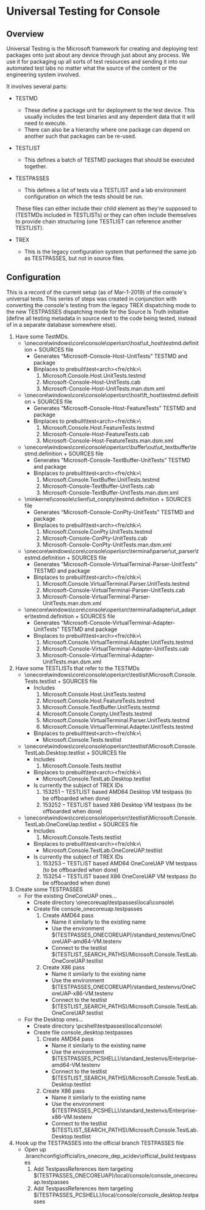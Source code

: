 # Universal Testing for Console

## Overview

Universal Testing is the Microsoft framework for creating and deploying test packages onto just about any device through just about any process. We use it for packaging up all sorts of test resources and sending it into our automated test labs no matter what the source of the content or the engineering system involved.

It involves several parts:
- TESTMD
  - These define a package unit for deployment to the test device. This usually includes the test binaries and any dependent data that it will need to execute.
  - There can also be a hierarchy where one package can depend on another such that packages can be re-used.

- TESTLIST
  - This defines a batch of TESTMD packages that should be executed together.

- TESTPASSES
  - This defines a list of tests via a TESTLIST and a lab environment configuration on which the tests should be run.

  These files can either include their child element as they're supposed to (TESTMDs included in TESTLISTs) or they can often include themselves to provide chain structuring (one TESTLIST can reference another TESTLIST).

- TREX
    - This is the legacy configuration system that performed the same job as TESTPASSES, but not in source files.

## Configuration

  This is a record of the current setup (as of Mar-1-2019) of the console's universal tests. This series of steps was created in conjunction with converting the console's testing from the legacy TREX dispatching mode to the new TESTPASSES dispatching mode for the Source Is Truth initiative (define all testing metadata in source next to the code being tested, instead of in a separate database somewhere else).

1.	Have some TestMDs.
    -	\onecore\windows\core\console\open\src\host\ut_host\testmd.definition + SOURCES file
        - 	Generates “Microsoft-Console-Host-UnitTests” TESTMD and package
        -	Binplaces to prebuilt\test\<arch>\<fre/chk>\
            1.	Microsoft.Console.Host.UnitTests.testmd
            1.	Microsoft-Console-Host-UnitTests.cab
            1.	Microsoft-Console-Host-UnitTests.man.dsm.xml
    - 	\onecore\windows\core\console\open\src\host\ft_host\testmd.definition + SOURCES file
        -	Generates “Microsoft-Console-Host-FeatureTests” TESTMD and package
        -	Binplaces to prebuilt\test\<arch>\<fre/chk>\
            1.	Microsoft.Console.Host.FeatureTests.testmd
            1.	Microsoft-Console-Host-FeatureTests.cab
            1.	Microsoft-Console-Host-FeatureTests.man.dsm.xml
    -	\onecore\windows\core\console\open\src\buffer\out\ut_textbuffer\testmd.definition + SOURCES file
        -	Generates “Microsoft-Console-TextBuffer-UnitTests” TESTMD and package
        -	Binplaces to prebuilt\test\<arch>\<fre/chk>\
            1.	Microsoft.Console.TextBuffer.UnitTests.testmd
            1.	Microsoft-Console-TextBuffer-UnitTests.cab
            1.	Microsoft-Console-TextBuffer-UnitTests.man.dsm.xml
    -	\minkernel\console\client\ut_conpty\testmd.definition + SOURCES file
        - 	Generates “Microsoft-Console-ConPty-UnitTests” TESTMD and package
        - 	Binplaces to prebuilt\test\<arch>\<fre/chk>\
            1.	Microsoft.Console.ConPty.UnitTests.testmd
            1.	Microsoft-Console-ConPty-UnitTests.cab
            1.	Microsoft-Console-ConPty-UnitTests.man.dsm.xml
    - 	\onecore\windows\core\console\open\src\terminal\parser\ut_parser\testmd.definition + SOURCES file
        - 	Generates “Microsoft-Console-VirtualTerminal-Parser-UnitTests” TESTMD and package
        - 	Binplaces to prebuilt\test\<arch>\<fre/chk>\
            1.	Microsoft.Console.VirtualTerminal.Parser.UnitTests.testmd
            1.	Microsoft-Console-VirtualTerminal-Parser-UnitTests.cab
            1.	Microsoft-Console-VirtualTerminal-Parser-UnitTests.man.dsm.xml
    - \onecore\windows\core\console\open\src\terminal\adapter\ut_adapter\testmd.definition + SOURCES file
        -	Generates “Microsoft-Console-VirtualTerminal-Adapter-UnitTests” TESTMD and package
        -	Binplaces to prebuilt\test\<arch>\<fre/chk>\
            1.	Microsoft.Console.VirtualTerminal.Adapter.UnitTests.testmd
            1.	Microsoft-Console-VirtualTerminal-Adapter-UnitTests.cab
            1.	Microsoft-Console-VirtualTerminal-Adapter-UnitTests.man.dsm.xml
1.	Have some TESTLISTs that refer to the TESTMDs
    - 	\onecore\windows\core\console\open\src\testlist\Microsoft.Console.Tests.testlist + SOURCES file
        - 	Includes 
            1.	Microsoft.Console.Host.UnitTests.testmd
            1.	Microsoft.Console.Host.FeatureTests.testmd
            1.	Microsoft.Console.TextBuffer.UnitTests.testmd
            1.	Microsoft.Console.Conpty.UnitTests.testmd
            1.	Microsoft.Console.VirtualTerminal.Parser.UnitTests.testmd
            1.	Microsoft.Console.VirtualTerminal.Adapter.UnitTests.testmd
        - 	Binplaces to prebuilt\test\<arch>\<fre/chk>\
            - 	Microsoft.Console.Tests.testlist
    - 	\onecore\windows\core\console\open\src\testlist\Microsoft.Console.TestLab.Desktop.testlist + SOURCES file
        - Includes
            1.	Microsoft.Console.Tests.testlist
        - 	Binplaces to prebuilt\test\<arch>\<fre/chk>\
            - 	Microsoft.Console.TestLab.Desktop.testlist
        - 	Is currently the subject of TREX IDs
            1.	153251 – TESTLIST based AMD64 Desktop VM testpass (to be offboarded when done)
            1.	153252 – TESTLIST based X86 Desktop VM testpass (to be offboarded when done)
    -	\onecore\windows\core\console\open\src\testlist\Microsoft.Console.TestLab.OneCoreUap.testlist + SOURCES file
        -	Includes
            1.	Microsoft.Console.Tests.testlist
        - 	Binplaces to prebuilt\test\<arch>\<fre/chk>\
            -	Microsoft.Console.TestLab.OneCoreUAP.testlist
        -	Is currently the subject of TREX IDs
            1.	153253 – TESTLIST based AMD64 OneCoreUAP VM testpass (to be offboarded when done)
            1.	153254 – TESTLIST based X86 OneCoreUAP VM testpass (to be offboarded when done)
1.	Create some TESTPASSES
    - 	For the existing OneCoreUAP ones…
        - 	Create directory \onecoreuap\testpasses\local\console\
        - 	Create file console_onecoreuap.testpasses
            1.	Create AMD64 pass
                -	Name it similarly to the existing name
                -	Use the environment $(TESTPASSES_ONECOREUAP)/standard_testenvs/OneCoreUAP-amd64-VM.testenv
                -	Connect to the testlist $(TESTLIST_SEARCH_PATHS)/Microsoft.Console.TestLab.OneCoreUAP.testlist
            1.	Create X86 pass
                -	Name it similarly to the existing name
                -	Use the environment $(TESTPASSES_ONECOREUAP)/standard_testenvs/OneCoreUAP-x86-VM.testenv
                -	Connect to the testlist $(TESTLIST_SEARCH_PATHS)/Microsoft.Console.TestLab.OneCoreUAP.testlist
    - 	For the Desktop ones…
        -	Create directory \pcshell\testpasses\local\console\
        - 	Create file console_desktop.testpasses
            1.	Create AMD64 pass
                - 	Name it similarly to the existing name
                - 	Use the environment $(TESTPASSES_PCSHELL)/standard_testenvs/Enterprise-amd64-VM.testenv
                - 	Connect to the testlist $(TESTLIST_SEARCH_PATHS)/Microsoft.Console.TestLab.Desktop.testlist
            1.	Create X86 pass
                - 	Name it similarly to the existing name
                - 	Use the environment $(TESTPASSES_PCSHELL)/standard_testenvs/Enterprise-x86-VM.testenv
                - 	Connect to the testlist $(TESTLIST_SEARCH_PATHS)/Microsoft.Console.TestLab.Desktop.testlist
1.	Hook up the TESTPASSES into the official branch TESTPASSES file
    - 	Open up \.branchconfig\official\rs_onecore_dep_acidev\official_build.testpasses
        1.	Add TestpassReferences item targeting $(TESTPASSES_ONECOREUAP)/local/console/console_onecoreuap.testpasses
        1.	Add TestpassReferences item targeting $(TESTPASSES_PCSHELL)/local/console/console_desktop.testpasses
